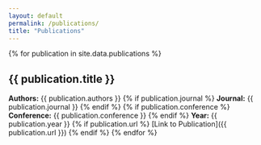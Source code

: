 ```yaml
---
layout: default
permalink: /publications/
title: "Publications"
---
```


{% for publication in site.data.publications %}
  ## {{ publication.title }}
  **Authors:** {{ publication.authors }}
  {% if publication.journal %}
  **Journal:** {{ publication.journal }}
  {% endif %}
  {% if publication.conference %}
  **Conference:** {{ publication.conference }}
  {% endif %}
  **Year:** {{ publication.year }}
  {% if publication.url %}
  [Link to Publication]({{ publication.url }})
  {% endif %}
{% endfor %}
